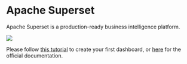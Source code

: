 # Apache Superset
Apache Superset is a production-ready business intelligence platform.  

![](https://superset.incubator.apache.org/_images/bank_dash.png)

Please follow [this tutorial](https://superset.incubator.apache.org/tutorial.html) to create your first dashboard, or [here](https://superset.incubator.apache.org/index.html) for the official documentation.
